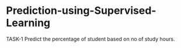 # Prediction-using-Supervised-Learning
TASK-1 Predict the percentage of student based on no of study hours.
